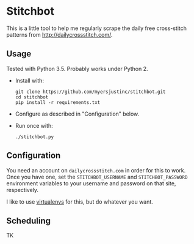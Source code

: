 # Stitchbot #

This is a little tool to help me regularly scrape the daily free cross-stitch
patterns from <http://dailycrossstitch.com/>.

## Usage ##

Tested with Python 3.5. Probably works under Python 2.

*   Install with:

        git clone https://github.com/myersjustinc/stitchbot.git
        cd stitchbot
        pip install -r requirements.txt

*   Configure as described in "Configuration" below.

*   Run once with:

        ./stitchbot.py

## Configuration ##

You need an account on `dailycrossstitch.com` in order for this to work. Once
you have one, set the `STITCHBOT_USERNAME` and `STITCHBOT_PASSWORD` environment
variables to your username and password on that site, respectively.

I like to use [virtualenvs](https://virtualenv.pypa.io/en/latest/) for this,
but do whatever you want.

## Scheduling ##

TK
